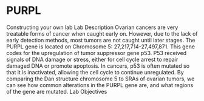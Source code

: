 # PURPL
Constructing your own lab
Lab Description 
Ovarian cancers are very treatable forms of cancer when caught early on. However, due to the lack of early detection methods, most tumors are not caught until later stages. The PURPL gene is located on Chromosome 5: 27,217,714-27,497,871. This gene codes for the upregulation of tumor suppressor gene p53. P53 received signals of DNA damage or stress, either for cell cycle arrest to repair damaged DNA or promote apoptosis. In cancers, p53 is often mutated so that it is inactivated, allowing the cell cycle to continue unregulated. By comparing the Dan structure chromosome 5 to SRAs of ovarian tumors, we can see how common alterations in the PURPL gene are, and what regions of the gene are mutated. 
Lab Objectives 
